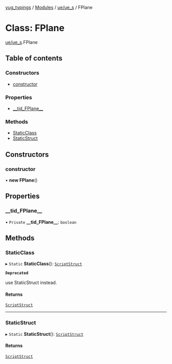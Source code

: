 [yug_typings](../README.md) / [Modules](../modules.md) / [ue/ue\_s](../modules/ue_ue_s.md) / FPlane

# Class: FPlane

[ue/ue_s](../modules/ue_ue_s.md).FPlane

## Table of contents

### Constructors

- [constructor](ue_ue_s.FPlane.md#constructor)

### Properties

- [\_\_tid\_FPlane\_\_](ue_ue_s.FPlane.md#__tid_fplane__)

### Methods

- [StaticClass](ue_ue_s.FPlane.md#staticclass)
- [StaticStruct](ue_ue_s.FPlane.md#staticstruct)

## Constructors

### constructor

• **new FPlane**()

## Properties

### \_\_tid\_FPlane\_\_

• `Private` **\_\_tid\_FPlane\_\_**: `boolean`

## Methods

### StaticClass

▸ `Static` **StaticClass**(): [`ScriptStruct`](ue_ue.ScriptStruct.md)

**`Deprecated`**

use StaticStruct instead.

#### Returns

[`ScriptStruct`](ue_ue.ScriptStruct.md)

___

### StaticStruct

▸ `Static` **StaticStruct**(): [`ScriptStruct`](ue_ue.ScriptStruct.md)

#### Returns

[`ScriptStruct`](ue_ue.ScriptStruct.md)
